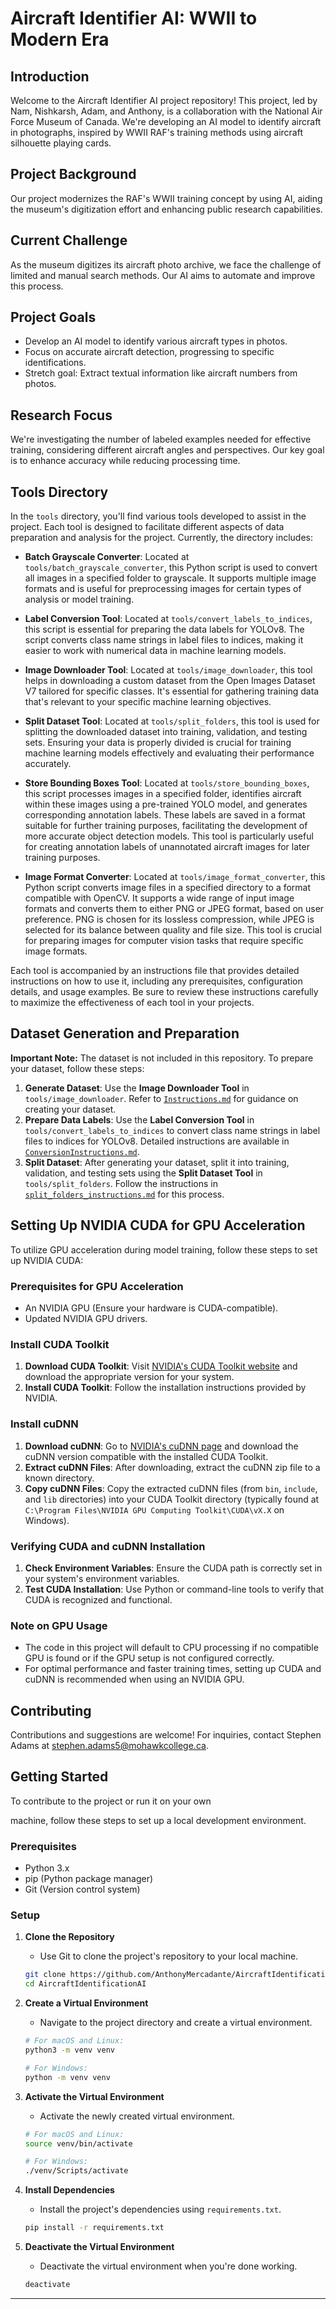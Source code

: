 # Aircraft Identifier AI: WWII to Modern Era

## Introduction
Welcome to the Aircraft Identifier AI project repository! This project, led by Nam, Nishkarsh, Adam, and Anthony, is a collaboration with the National Air Force Museum of Canada. We're developing an AI model to identify aircraft in photographs, inspired by WWII RAF's training methods using aircraft silhouette playing cards.

## Project Background
Our project modernizes the RAF's WWII training concept by using AI, aiding the museum's digitization effort and enhancing public research capabilities.

## Current Challenge
As the museum digitizes its aircraft photo archive, we face the challenge of limited and manual search methods. Our AI aims to automate and improve this process.

## Project Goals
- Develop an AI model to identify various aircraft types in photos.
- Focus on accurate aircraft detection, progressing to specific identifications.
- Stretch goal: Extract textual information like aircraft numbers from photos.

## Research Focus
We're investigating the number of labeled examples needed for effective training, considering different aircraft angles and perspectives. Our key goal is to enhance accuracy while reducing processing time.

## Tools Directory

In the `tools` directory, you'll find various tools developed to assist in the project. Each tool is designed to facilitate different aspects of data preparation and analysis for the project. Currently, the directory includes:

- **Batch Grayscale Converter**: Located at `tools/batch_grayscale_converter`, this Python script is used to convert all images in a specified folder to grayscale. It supports multiple image formats and is useful for preprocessing images for certain types of analysis or model training.

- **Label Conversion Tool**: Located at `tools/convert_labels_to_indices`, this script is essential for preparing the data labels for YOLOv8. The script converts class name strings in label files to indices, making it easier to work with numerical data in machine learning models.

- **Image Downloader Tool**: Located at `tools/image_downloader`, this tool helps in downloading a custom dataset from the Open Images Dataset V7 tailored for specific classes. It's essential for gathering training data that's relevant to your specific machine learning objectives.

- **Split Dataset Tool**: Located at `tools/split_folders`, this tool is used for splitting the downloaded dataset into training, validation, and testing sets. Ensuring your data is properly divided is crucial for training machine learning models effectively and evaluating their performance accurately.

- **Store Bounding Boxes Tool**: Located at `tools/store_bounding_boxes`, this script processes images in a specified folder, identifies aircraft within these images using a pre-trained YOLO model, and generates corresponding annotation labels. These labels are saved in a format suitable for further training purposes, facilitating the development of more accurate object detection models. This tool is particularly useful for creating annotation labels of unannotated aircraft images for later training purposes.

- **Image Format Converter**: Located at `tools/image_format_converter`, this Python script converts image files in a specified directory to a format compatible with OpenCV. It supports a wide range of input image formats and converts them to either PNG or JPEG format, based on user preference. PNG is chosen for its lossless compression, while JPEG is selected for its balance between quality and file size. This tool is crucial for preparing images for computer vision tasks that require specific image formats.

Each tool is accompanied by an instructions file that provides detailed instructions on how to use it, including any prerequisites, configuration details, and usage examples. Be sure to review these instructions carefully to maximize the effectiveness of each tool in your projects.


## Dataset Generation and Preparation
**Important Note:** The dataset is not included in this repository. To prepare your dataset, follow these steps:
1. **Generate Dataset**: Use the **Image Downloader Tool** in `tools/image_downloader`. Refer to [`Instructions.md`](tools/image_downloader/Instructions.md) for guidance on creating your dataset.
2. **Prepare Data Labels**: Use the **Label Conversion Tool** in `tools/convert_labels_to_indices` to convert class name strings in label files to indices for YOLOv8. Detailed instructions are available in [`ConversionInstructions.md`](tools/convert_labels_to_indices/ConversionInstructions.md).
3. **Split Dataset**: After generating your dataset, split it into training, validation, and testing sets using the **Split Dataset Tool** in `tools/split_folders`. Follow the instructions in [`split_folders_instructions.md`](tools/split_folders/split_folders_instructions.md) for this process.

## Setting Up NVIDIA CUDA for GPU Acceleration
To utilize GPU acceleration during model training, follow these steps to set up NVIDIA CUDA:

### Prerequisites for GPU Acceleration
- An NVIDIA GPU (Ensure your hardware is CUDA-compatible).
- Updated NVIDIA GPU drivers.

### Install CUDA Toolkit
1. **Download CUDA Toolkit**: Visit [NVIDIA's CUDA Toolkit website](https://developer.nvidia.com/cuda-downloads) and download the appropriate version for your system.
2. **Install CUDA Toolkit**: Follow the installation instructions provided by NVIDIA.

### Install cuDNN
1. **Download cuDNN**: Go to [NVIDIA's cuDNN page](https://developer.nvidia.com/cudnn) and download the cuDNN version compatible with the installed CUDA Toolkit.
2. **Extract cuDNN Files**: After downloading, extract the cuDNN zip file to a known directory.
3. **Copy cuDNN Files**: Copy the extracted cuDNN files (from `bin`, `include`, and `lib` directories) into your CUDA Toolkit directory (typically found at `C:\Program Files\NVIDIA GPU Computing Toolkit\CUDA\vX.X` on Windows).

### Verifying CUDA and cuDNN Installation
1. **Check Environment Variables**: Ensure the CUDA path is correctly set in your system's environment variables.
2. **Test CUDA Installation**: Use Python or command-line tools to verify that CUDA is recognized and functional.

### Note on GPU Usage
- The code in this project will default to CPU processing if no compatible GPU is found or if the GPU setup is not configured correctly.
- For optimal performance and faster training times, setting up CUDA and cuDNN is recommended when using an NVIDIA GPU.

## Contributing
Contributions and suggestions are welcome! For inquiries, contact Stephen Adams at [stephen.adams5@mohawkcollege.ca](mailto:stephen.adams5@mohawkcollege.ca).

## Getting Started
To contribute to the project or run it on your own

 machine, follow these steps to set up a local development environment.

### Prerequisites
- Python 3.x
- pip (Python package manager)
- Git (Version control system)

### Setup
1. **Clone the Repository**
   - Use Git to clone the project's repository to your local machine.
   ```bash
   git clone https://github.com/AnthonyMercadante/AircraftIdentificationAI.git
   cd AircraftIdentificationAI
   ```

2. **Create a Virtual Environment**
   - Navigate to the project directory and create a virtual environment.
   ```bash
   # For macOS and Linux:
   python3 -m venv venv

   # For Windows:
   python -m venv venv
   ```

3. **Activate the Virtual Environment**
   - Activate the newly created virtual environment.
   ```bash
   # For macOS and Linux:
   source venv/bin/activate

   # For Windows:
   ./venv/Scripts/activate
   ```

4. **Install Dependencies**
   - Install the project's dependencies using `requirements.txt`.
   ```bash
   pip install -r requirements.txt
   ```

5. **Deactivate the Virtual Environment**
   - Deactivate the virtual environment when you're done working.
   ```bash
   deactivate
   ```
---
